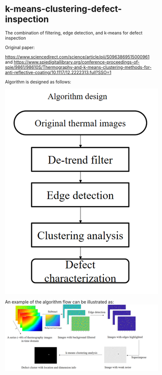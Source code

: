 # k-means-clustering-defect-inspection
The combination of filtering, edge detection, and k-means for defect inspection

Original paper: 

https://www.sciencedirect.com/science/article/pii/S0963869515000961 and 
https://www.spiedigitallibrary.org/conference-proceedings-of-spie/9861/98610S/Thermography-and-k-means-clustering-methods-for-anti-reflective-coating/10.1117/12.2222313.full?SSO=1

Algorithm is designed as follows:

![Fig 1-1 Algorithm flow](https://github.com/zhouxf53/k-means-clustering-defect-inspection/blob/master/1.png)

<Insert some descriptions>

An example of the algorithm flow can be illustrated as:
![Fig 1-2 Algorithm visualization](https://github.com/zhouxf53/k-means-clustering-defect-inspection/blob/master/2.png)
